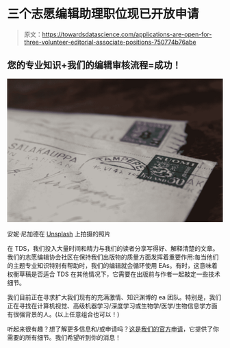 # 三个志愿编辑助理职位现已开放申请

> 原文：<https://towardsdatascience.com/applications-are-open-for-three-volunteer-editorial-associate-positions-750774b76abe>

## 您的专业知识+我们的编辑审核流程=成功！

![](img/1aad61fd319314a7904b7fbf0e006138.png)

安妮·尼加德在 [Unsplash](https://unsplash.com?utm_source=medium&utm_medium=referral) 上拍摄的照片

在 TDS，我们投入大量时间和精力与我们的读者分享写得好、解释清楚的文章。我们的志愿编辑协会社区在保持我们出版物的质量方面发挥着重要作用:每当他们的主题专业知识特别有帮助时，我们的编辑就会循环使用 EAs。有时，这意味着权衡草稿是否适合 TDS 在其他情况下，它需要在出版前与作者一起敲定一些技术细节。

我们目前正在寻求扩大我们现有的充满激情、知识渊博的 ea 团队。特别是，我们正在寻找在计算机视觉、高级机器学习/深度学习或生物学/医学/生物信息学方面有很强背景的人。(以上任意组合也可以！)

听起来很有趣？想了解更多信息和/或申请吗？[这是我们的官方申请](/join-us-as-an-editorial-associate-of-towards-data-science-766cdd74d13e)，它提供了你需要的所有细节。我们希望听到你的消息！

</join-us-as-an-editorial-associate-of-towards-data-science-766cdd74d13e> 